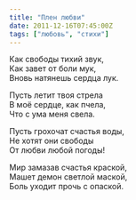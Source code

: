 ```yaml
---
title: "Плен любви"
date: 2011-12-16T07:45:00Z
tags: ["любовь", "стихи"]
---
```


Как свободы тихий звук,  
Как завет от боли мук,  
Вновь натянешь сердца лук.

Пусть летит твоя стрела  
В моё сердце, как пчела,  
Что с ума меня свела.

Пусть грохочат счастья воды,  
Не хотят они свободы  
От любви любой погоды!

Мир замазав счастья краской,  
Машет демон светлой маской,  
Боль уходит прочь с опаской.  

